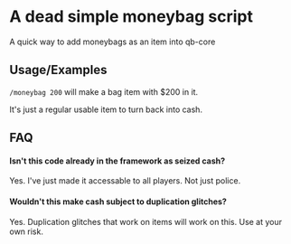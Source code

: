 
# A dead simple moneybag script

A quick way to add moneybags as an item into qb-core
## Usage/Examples

`/moneybag 200` will make a bag item with $200 in it. 

It's just a regular usable item to turn back into cash.


## FAQ

#### Isn't this code already in the framework as seized cash?

Yes. I've just made it accessable to all players. Not just police.

#### Wouldn't this make cash subject to duplication glitches?

Yes. Duplication glitches that work on items will work on this. Use at your own risk.

